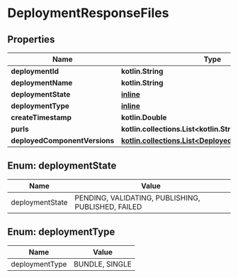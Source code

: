 
# DeploymentResponseFiles

## Properties
Name | Type | Description | Notes
------------ | ------------- | ------------- | -------------
**deploymentId** | **kotlin.String** |  |  [optional]
**deploymentName** | **kotlin.String** |  |  [optional]
**deploymentState** | [**inline**](#DeploymentState) |  |  [optional]
**deploymentType** | [**inline**](#DeploymentType) |  |  [optional]
**createTimestamp** | **kotlin.Double** |  |  [optional]
**purls** | **kotlin.collections.List&lt;kotlin.String&gt;** |  |  [optional]
**deployedComponentVersions** | [**kotlin.collections.List&lt;DeployedComponentVersion&gt;**](DeployedComponentVersion.md) |  |  [optional]


<a id="DeploymentState"></a>
## Enum: deploymentState
Name | Value
---- | -----
deploymentState | PENDING, VALIDATING, PUBLISHING, PUBLISHED, FAILED


<a id="DeploymentType"></a>
## Enum: deploymentType
Name | Value
---- | -----
deploymentType | BUNDLE, SINGLE



